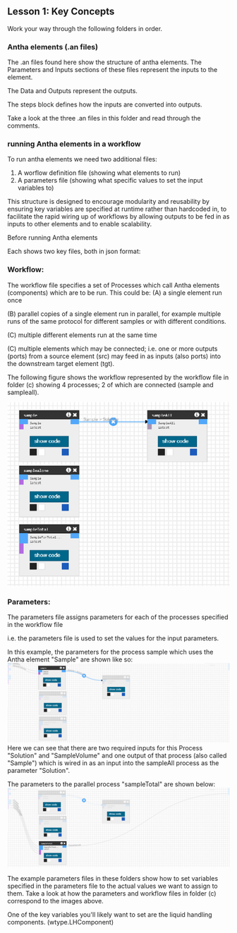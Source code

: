 ## Lesson 1: Key Concepts

Work your way through the following folders in order.

### Antha elements (.an files)
The .an files found here show the structure of antha elements. The Parameters and Inputs sections of these files represent the inputs to the element. 

The Data and Outputs represent the outputs. 

The steps block defines how the inputs are converted into outputs. 

Take a look at the three .an files in this folder and read  through the comments. 

### running Antha elements in a workflow
To run antha elements we need two additional files:
1. A worflow definition file (showing what elements to run)
2. A parameters file (showing what specific values to set the input variables to) 
 
This structure is designed to encourage modularity and reusability by ensuring key variables are specified at runtime rather than hardcoded in, to facilitate the rapid wiring up of workflows by allowing outputs to be fed in as inputs to other elements and to enable scalability.

Before running Antha elements



Each shows two key files, both in json format:



### Workflow:
The workflow file specifies a set of Processes which call Antha elements 
(components) which are to be run. 
This could be: 
(A) a single element run once 

(B) parallel copies of a single element run in parallel, for example multiple runs of the same protocol for different samples or with different conditions.

(C) multiple different elements run at the same time

(C) multiple elements which may be connected; i.e. one or more outputs (ports) from a source element (src) may feed in as inputs (also ports) into the downstream target element (tgt).


The following figure shows the workflow represented by the workflow file in folder (c) showing 4 processes; 2 of which are connected (sample and sampleall).

![workflowc](sampleall.png)

### Parameters:
The parameters file assigns parameters for each of the processes specified in the workflow file

i.e. the parameters file is used to set the values for the input parameters.

In this example, the parameters for the process sample which uses the Antha element "Sample" are shown like so: 
![sample](samplehover.png)
Here we can see that there are two required inputs for this Process "Solution" and "SampleVolume" and one output of that process (also called "Sample") which is wired in as an input into the sampleAll process as the parameter "Solution".

The parameters to the parallel process "sampleTotal" are shown below: 
![sampleTotal](sampleallhover.png)

The example parameters files in these folders show how to set variables specified in the parameters file to the actual values we want to assign to them. Take a look at how the parameters and workflow files in folder (c) correspond to the images above.
 
One of the key variables you'll likely want to set are the liquid handling components. (wtype.LHComponent) 


